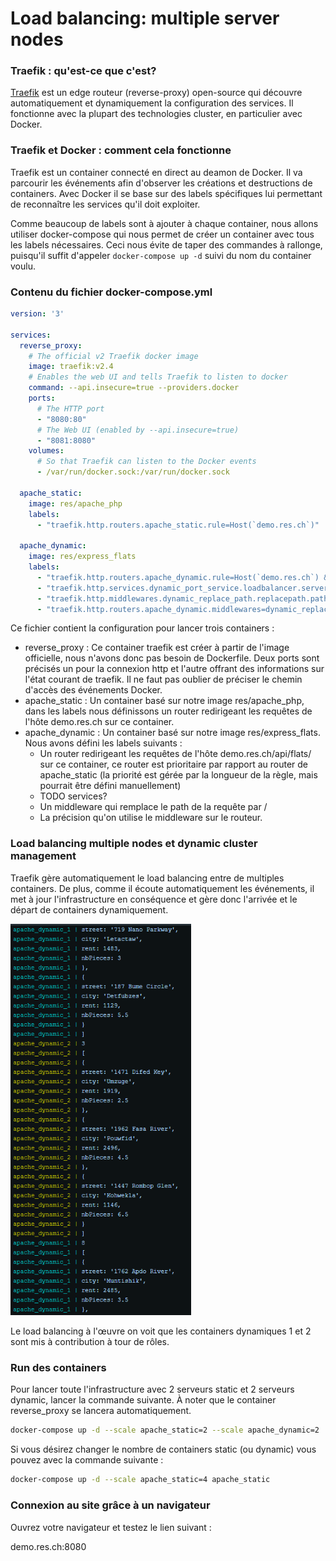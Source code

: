 # Load balancing: multiple server nodes

### Traefik : qu'est-ce que c'est?

[Traefik](https://traefik.io/) est un edge routeur (reverse-proxy) open-source qui découvre automatiquement et dynamiquement la configuration des services. Il fonctionne avec la plupart des technologies cluster, en particulier avec Docker. 

### Traefik et Docker : comment cela fonctionne

Traefik est un container connecté en direct au deamon de Docker. Il va parcourir les événements afin d'observer les créations et destructions de containers. Avec Docker il se base sur des labels spécifiques lui permettant de reconnaître les services qu'il doit exploiter.

Comme beaucoup de labels sont à ajouter à chaque container, nous allons utiliser docker-compose qui nous permet de créer un container avec tous les labels nécessaires. Ceci nous évite de taper des commandes à rallonge, puisqu'il suffit d'appeler `docker-compose up -d` suivi du nom du container voulu.

### Contenu du fichier docker-compose.yml

```yaml
version: '3'

services:
  reverse_proxy:
    # The official v2 Traefik docker image
    image: traefik:v2.4
    # Enables the web UI and tells Traefik to listen to docker
    command: --api.insecure=true --providers.docker
    ports:
      # The HTTP port
      - "8080:80"      
      # The Web UI (enabled by --api.insecure=true)
      - "8081:8080"
    volumes:
      # So that Traefik can listen to the Docker events
      - /var/run/docker.sock:/var/run/docker.sock 
      
  apache_static:
    image: res/apache_php
    labels:
      - "traefik.http.routers.apache_static.rule=Host(`demo.res.ch`)"
      
  apache_dynamic:  
    image: res/express_flats
    labels:   
      - "traefik.http.routers.apache_dynamic.rule=Host(`demo.res.ch`) && Path(`/api/flats/`)"    
      - "traefik.http.services.dynamic_port_service.loadbalancer.server.port=3000"    
      - "traefik.http.middlewares.dynamic_replace_path.replacepath.path=/"     
      - "traefik.http.routers.apache_dynamic.middlewares=dynamic_replace_path"
```

Ce fichier contient la configuration pour lancer trois containers :

- reverse_proxy : Ce container traefik est créer à partir de l'image officielle, nous n'avons donc pas besoin de Dockerfile. Deux ports sont précisés un pour la connexion http et l'autre offrant des informations sur l'état courant de traefik. Il ne faut pas oublier de préciser le chemin d'accès des événements Docker.
- apache_static : Un container basé sur notre image res/apache_php, dans les labels nous définissons un router redirigeant les requêtes de l'hôte demo.res.ch sur ce container.
- apache_dynamic : Un container basé sur notre image res/express_flats. Nous avons défini les labels suivants :
  - Un router redirigeant les requêtes de l'hôte demo.res.ch/api/flats/ sur ce container, ce router est prioritaire par rapport au router de apache_static (la priorité est gérée par la longueur de la règle, mais pourrait être défini manuellement)
  - TODO services?
  - Un middleware qui remplace le path de la requête par /
  - La précision qu'on utilise le middleware sur le routeur. 

### Load balancing multiple nodes et dynamic cluster management

Traefik gère automatiquement le load balancing entre de multiples containers. De plus, comme il écoute automatiquement les événements, il met à jour l'infrastructure en conséquence et gère donc l'arrivée et le départ de containers dynamiquement.

<img src="../figures/load_balancing.PNG" alt="load_balancing" style="zoom: 80%;" />

Le load balancing à l'œuvre on voit que les containers dynamiques 1 et 2 sont mis à contribution à tour de rôles.

### Run des containers

Pour lancer toute l'infrastructure avec 2 serveurs static et 2 serveurs dynamic, lancer la commande suivante. À noter que le container reverse_proxy se lancera automatiquement.

```bash
docker-compose up -d --scale apache_static=2 --scale apache_dynamic=2
```

Si vous désirez changer le nombre de containers static (ou dynamic) vous pouvez avec la commande suivante :

```bash
docker-compose up -d --scale apache_static=4 apache_static
```

### Connexion au site grâce à un navigateur

Ouvrez votre navigateur et testez le lien suivant : 

demo.res.ch:8080 



